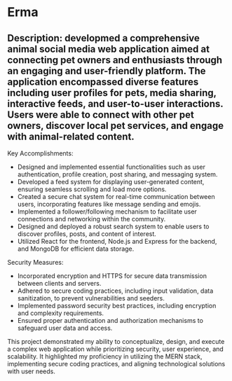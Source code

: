 # Erma
## Description: developmed a comprehensive animal social media web application aimed at connecting pet owners and enthusiasts through an engaging and user-friendly platform. The application encompassed diverse features including user profiles for pets, media sharing, interactive feeds, and user-to-user interactions. Users were able to connect with other pet owners, discover local pet services, and engage with animal-related content.

Key Accomplishments:
- Designed and implemented essential functionalities such as user authentication, profile creation, post sharing, and messaging system.
- Developed a feed system for displaying user-generated content, ensuring seamless scrolling and load more options.
- Created a secure chat system for real-time communication between users, incorporating features like message sending and emojis.
- Implemented a follower/following mechanism to facilitate user connections and networking within the community.
- Designed and deployed a robust search system to enable users to discover profiles, posts, and content of interest.
- Utilized React for the frontend, Node.js and Express for the backend, and MongoDB for efficient data storage.

Security Measures:
- Incorporated encryption and HTTPS for secure data transmission between clients and servers.
- Adhered to secure coding practices, including input validation, data sanitization, to prevent vulnerabilities and seeders.
- Implemented password security best practices, including encryption and complexity requirements.
- Ensured proper authentication and authorization mechanisms to safeguard user data and access.

This project demonstrated my ability to conceptualize, design, and execute a complex web application while prioritizing security, user experience, and scalability.
It highlighted my proficiency in utilizing the MERN stack, implementing secure coding practices, and aligning technological solutions with user needs.
